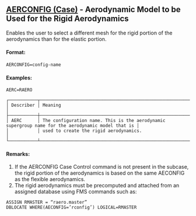 ## [AERCONFIG (Case)](https://nexus.hexagon.com/documentationcenter/bundle/MSC_Nastran_2022.4/page/Nastran_Combined_Book/qrg/casecontrol4a/TOC.AERCONFIG.Case.xhtml) - Aerodynamic Model to be Used for the Rigid Aerodynamics

Enables the user to select a different mesh for the rigid portion of the aerodynamics than for the elastic portion.

#### Format:

```nastran
AERCONFIG=config-name
```

#### Examples:

```nastran
AERC=RAERO
```

```text
┌───────────┬───────────────────────────────────────────────────────────────────────────────────────────────────┐
│ Describer │ Meaning                                                                                           │
├───────────┼───────────────────────────────────────────────────────────────────────────────────────────────────┤
│ AERC      │ The configuration name. This is the aerodynamic supergroup name for the aerodynamic model that is │
│           │ used to create the rigid aerodynamics.                                                            │
└───────────┴───────────────────────────────────────────────────────────────────────────────────────────────────┘
```
#### Remarks:

1. If the AERCONFIG Case Control command is not present in the subcase, the rigid portion of the aerodynamics is based on the same AECONFIG as the flexible aerodynamics.
2. The rigid aerodynamics must be precomputed and attached from an assigned database using FMS commands such as:

```nastran
ASSIGN RMASTER = “raero.master”
DBLOCATE WHERE(AECONFIG=’rconfig’) LOGICAL=RMASTER
```
